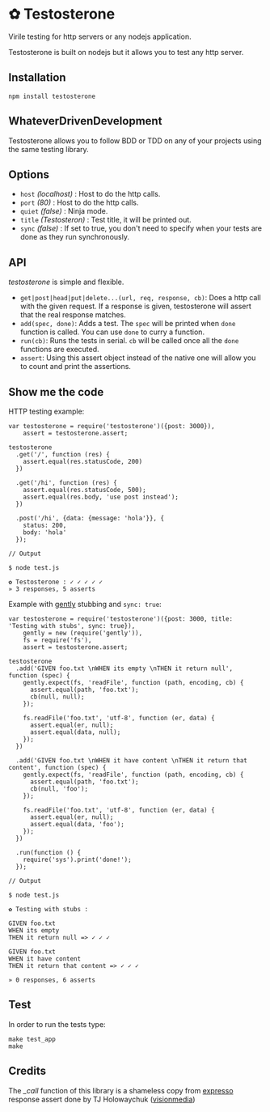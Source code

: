 # ✿ Testosterone

Virile testing for http servers or any nodejs application.

Testosterone is built on nodejs but it allows you to test any http server.

## Installation

`npm install testosterone`

## WhateverDrivenDevelopment

Testosterone allows you to follow BDD or TDD on any of your projects using
the same testing library.

## Options

- `host` _(localhost)_ : Host to do the http calls.
- `port` _(80)_ : Host to do the http calls.
- `quiet` _(false)_ : Ninja mode.
- `title` _(Testosteron)_ : Test title, it will be printed out.
- `sync` _(false)_ : If set to true, you don't need to specify when your tests are done as they run synchronously.

## API

_testosterone_ is simple and flexible.

- `get|post|head|put|delete...(url, req, response, cb)`: Does a http call with the given request. If a response is given, testosterone will assert that the real response matches.
- `add(spec, done)`: Adds a test. The `spec` will be printed when `done` function is called. You can use `done` to curry a function.
- `run(cb)`: Runs the tests in serial. `cb` will be called once all the `done` functions are executed.
- `assert`: Using this assert object instead of the native one will allow you to count and print the assertions.

## Show me the code

HTTP testing example:

    var testosterone = require('testosterone')({post: 3000}),
        assert = testosterone.assert;

    testosterone
      .get('/', function (res) {
        assert.equal(res.statusCode, 200)
      })

      .get('/hi', function (res) {
        assert.equal(res.statusCode, 500);
        assert.equal(res.body, 'use post instead');
      })

      .post('/hi', {data: {message: 'hola'}}, {
        status: 200,
        body: 'hola'
      });

    // Output

    $ node test.js

    ✿ Testosterone : ✓ ✓ ✓ ✓ ✓
    » 3 responses, 5 asserts

Example with [gently](https://github.com/felixge/node-gently.git) stubbing and `sync: true`:

    var testosterone = require('testosterone')({post: 3000, title: 'Testing with stubs', sync: true}),
        gently = new (require('gently')),
        fs = require('fs'),
        assert = testosterone.assert;

    testosterone
      .add('GIVEN foo.txt \nWHEN its empty \nTHEN it return null', function (spec) {
        gently.expect(fs, 'readFile', function (path, encoding, cb) {
          assert.equal(path, 'foo.txt');
          cb(null, null);
        });

        fs.readFile('foo.txt', 'utf-8', function (er, data) {
          assert.equal(er, null);
          assert.equal(data, null);
        });
      })

      .add('GIVEN foo.txt \nWHEN it have content \nTHEN it return that content', function (spec) {
        gently.expect(fs, 'readFile', function (path, encoding, cb) {
          assert.equal(path, 'foo.txt');
          cb(null, 'foo');
        });

        fs.readFile('foo.txt', 'utf-8', function (er, data) {
          assert.equal(er, null);
          assert.equal(data, 'foo');
        });
      })

      .run(function () {
        require('sys').print('done!');
      });

    // Output

    $ node test.js

    ✿ Testing with stubs :

    GIVEN foo.txt
    WHEN its empty
    THEN it return null => ✓ ✓ ✓

    GIVEN foo.txt
    WHEN it have content
    THEN it return that content => ✓ ✓ ✓

    » 0 responses, 6 asserts

## Test

In order to run the tests type:

    make test_app
    make

## Credits

The *_call* function of this library is a shameless copy from [expresso](https://github.com/visionmedia/expresso) response assert done by TJ Holowaychuk ([visionmedia](http://github.com/visionmedia))
